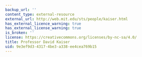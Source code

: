 ```yaml
---
backup_url: ''
content_type: external-resource
external_url: http://web.mit.edu/sts/people/kaiser.html
has_external_licence_warning: true
has_external_license_warning: true
is_broken: ''
license: https://creativecommons.org/licenses/by-nc-sa/4.0/
title: Professor David Kaiser
uid: 9e3ef9d3-4317-4be3-a338-ee4cea769b15
---
```

